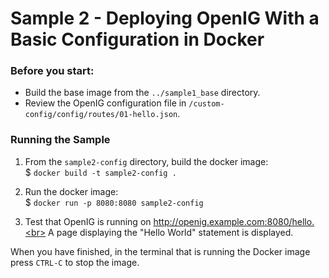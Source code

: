 # Sample 2 - Deploying OpenIG With a Basic Configuration in Docker

### Before you start:
* Build the base image from the `../sample1_base` directory.<br>
* Review the OpenIG configuration file in `/custom-config/config/routes/01-hello.json`.
  
### Running the Sample

1. From the `sample2-config` directory, build the docker image:<br>
$ `docker build -t sample2-config .`

2. Run the docker image:<br>
$ `docker run -p 8080:8080 sample2-config`

3. Test that OpenIG is running on http://openig.example.com:8080/hello.<br> 
A page displaying the "Hello World" statement is displayed.

When you have finished, in the terminal that is running the Docker image press `CTRL-C` to stop the image.
